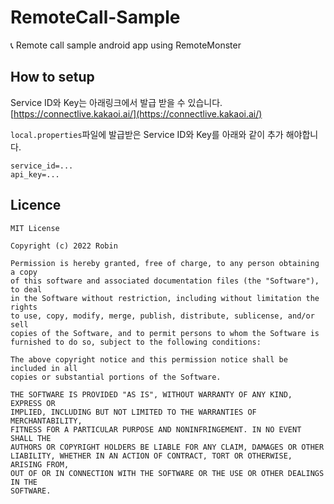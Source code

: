 # RemoteCall-Sample
📞 Remote call sample android app using RemoteMonster

## How to setup

Service ID와 Key는 아래링크에서 발급 받을 수 있습니다.
[https://connectlive.kakaoi.ai/](https://connectlive.kakaoi.ai/)

`local.properties`파일에 발급받은 Service ID와 Key를 아래와 같이 추가 해야합니다.

```properties
service_id=...
api_key=...
```

## Licence

```
MIT License

Copyright (c) 2022 Robin

Permission is hereby granted, free of charge, to any person obtaining a copy
of this software and associated documentation files (the "Software"), to deal
in the Software without restriction, including without limitation the rights
to use, copy, modify, merge, publish, distribute, sublicense, and/or sell
copies of the Software, and to permit persons to whom the Software is
furnished to do so, subject to the following conditions:

The above copyright notice and this permission notice shall be included in all
copies or substantial portions of the Software.

THE SOFTWARE IS PROVIDED "AS IS", WITHOUT WARRANTY OF ANY KIND, EXPRESS OR
IMPLIED, INCLUDING BUT NOT LIMITED TO THE WARRANTIES OF MERCHANTABILITY,
FITNESS FOR A PARTICULAR PURPOSE AND NONINFRINGEMENT. IN NO EVENT SHALL THE
AUTHORS OR COPYRIGHT HOLDERS BE LIABLE FOR ANY CLAIM, DAMAGES OR OTHER
LIABILITY, WHETHER IN AN ACTION OF CONTRACT, TORT OR OTHERWISE, ARISING FROM,
OUT OF OR IN CONNECTION WITH THE SOFTWARE OR THE USE OR OTHER DEALINGS IN THE
SOFTWARE.
```
